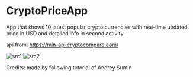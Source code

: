 # CryptoPriceApp
App that shows 10 latest popular crypto currencies with real-time updated price in USD
and detailed info in second activity.

api from: https://min-api.cryptocompare.com/

![src1](https://user-images.githubusercontent.com/63956057/95109787-e37ef280-075e-11eb-9028-12ada644c904.PNG)
![src2](https://user-images.githubusercontent.com/63956057/95109849-f5609580-075e-11eb-88ed-7f7024ab9c93.PNG)


Credits: made by following tutorial of Andrey Sumin
